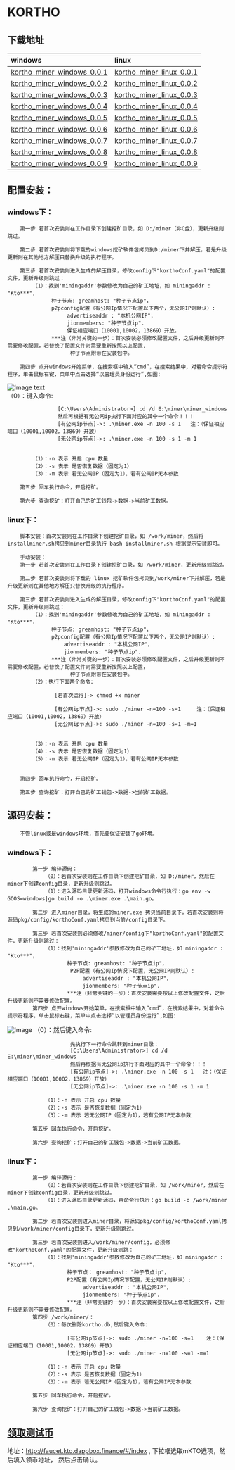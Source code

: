 # KORTHO
## 下载地址
| windows | linux |
|  :----  | :----  |
|  [kortho_miner_windows_0.0.1](https://www.kortho.org/file/windows/miner_windows_001.zip)  | [kortho_miner_linux_0.0.1](https://www.kortho.org/file/linux/miner_linux_001.zip) |
|  [kortho_miner_windows_0.0.2](https://www.kortho.org/file/windows/miner_windows_002.zip)  | [kortho_miner_linux_0.0.2](https://www.kortho.org/file/linux/miner_linux_002.zip) |
|  [kortho_miner_windows_0.0.3](https://www.kortho.org/file/windows/miner_windows_003.zip)  | [kortho_miner_linux_0.0.3](https://www.kortho.org/file/linux/miner_linux_003.zip) |
|  [kortho_miner_windows_0.0.4](https://www.kortho.org/file/windows/miner_windows_004.zip)  | [kortho_miner_linux_0.0.4](https://www.kortho.org/file/linux/miner_linux_004.zip) |
|  [kortho_miner_windows_0.0.5](https://www.kortho.org/file/windows/miner_windows_005.zip)  | [kortho_miner_linux_0.0.5](https://www.kortho.org/file/linux/miner_linux_005.zip) |
|  [kortho_miner_windows_0.0.6](https://www.kortho.org/file/windows/miner_windows_006.zip)  | [kortho_miner_linux_0.0.6](https://www.kortho.org/file/linux/miner_linux_006.zip) |
|  [kortho_miner_windows_0.0.7](https://www.kortho.org/file/windows/miner_windows_007.zip)  | [kortho_miner_linux_0.0.7](https://www.kortho.org/file/linux/miner_linux_007.zip) |
|  [kortho_miner_windows_0.0.8](https://www.kortho.org/file/windows/miner_windows_008.zip)  | [kortho_miner_linux_0.0.8](https://www.kortho.org/file/linux/miner_linux_008.zip) |
|  [kortho_miner_windows_0.0.9](https://www.kortho.org/file/windows/miner_windows_009.zip)  | [kortho_miner_linux_0.0.9](https://www.kortho.org/file/linux/miner_linux_009.zip) |
   
## 配置安装：
### windows下：
        第一步 若首次安装则在工作目录下创建挖矿目录，如 D:/miner（非C盘），更新升级则跳过。

        第二步 若首次安装则将下载的windows挖矿软件包拷贝到D:/miner下并解压，若是升级更新则在其他地方解压只替换升级的执行程序。

        第三步 若首次安装则进入生成的解压目录，修改config下"korthoConf.yaml"的配置文件，更新升级则跳过：
            （1）：找到'miningaddr'参数修改为自己的矿工地址，如 miningaddr : "Kto***"，
                  种子节点: greamhost: "种子节点ip"，
                  p2pconfig配置（有公网Ip情况下配置以下两个，无公网IP则默认）:
                       advertiseaddr : "本机公网IP"，
                       jionmembers: "种子节点ip".
                       保证相应端口（10001,10002，13869）开放。
                  ***注（非常关键的一步）：首次安装必须修改配置文件，之后升级更新则不需要修改配置，若替换了配置文件则需要重新按照以上配置,
                        种子节点附带在安装包中。

        第四步 点开windows开始菜单，在搜索框中输入“cmd”，在搜索结果中，对着命令提示符程序，单击鼠标右键，菜单中点击选择“以管理员身份运行”,如图: 
![Image text](.\picture\cmd1.jpg)               
            （0）：键入命令:

```             先执行下一行命令跳转到miner目录：
                [C:\Users\Administrator>] cd /d E:\miner\miner_windows
                然后再根据有无公网ip执行下面对应的其中一个命令！！！
                [有公网ip节点]->: .\miner.exe -n 100 -s 1   注：（保证相应端口（10001,10002，13869）开放）
                [无公网ip节点]->: .\miner.exe -n 100 -s 1 -m 1
             
```
            （1）：-n 表示 开启 cpu 数量
            （2）：-s 表示 是否恢复数据（固定为1）
            （3）：-m 表示 若无公网IP（固定为1），若有公网IP无本参数

        第五步 回车执行命令，开启挖矿。

        第六步 查询挖矿：打开自己的矿工钱包->数据->当前矿工数据。

### linux下：
        脚本安装：首次安装则在工作目录下创建挖矿目录，如 /work/miner，然后将installminer.sh拷贝到miner目录执行 bash installminer.sh 根据提示安装即可。
        
        手动安装：
        第一步 若首次安装则在工作目录下创建挖矿目录，如 /work/miner，更新升级则跳过。

        第二步 若首次安装则将下载的 linux 挖矿软件包拷贝到/work/miner下并解压，若是升级更新则在其他地方解压只替换升级的执行程序。

        第三步 若首次安装则进入生成的解压目录，修改config下"korthoConf.yaml"的配置文件，更新升级则跳过：
            （1）：找到'miningaddr'参数修改为自己的矿工地址，如 miningaddr : "Kto***"，
                  种子节点: greamhost: "种子节点ip"，
                  p2pconfig配置（有公网Ip情况下配置以下两个，无公网IP则默认）:
                      advertiseaddr : "本机公网IP"，
                      jionmembers: "种子节点ip".
                  ***注（非常关键的一步）：首次安装必须修改配置文件，之后升级更新则不需要修改配置，若替换了配置文件则需要重新按照以上配置，
                        种子节点附带在安装包中。
            （2）：执行下面两个命令:
```
               [若首次运行]-> chmod +x miner 

               [有公网ip节点]->: sudo ./miner -n=100 -s=1     注：（保证相应端口（10001,10002，13869）开放）           
               [无公网ip节点]->: sudo ./miner -n=100 -s=1 -m=1
             
```             
            （3）：-n 表示 开启 cpu 数量
            （4）：-s 表示 是否恢复数据（固定为1）
            （5）：-m 表示 若无公网IP（固定为1），若有公网IP无本参数


        第四步 回车执行命令，开启挖矿。

        第五步 查询挖矿：打开自己的矿工钱包->数据->当前矿工数据。

## 源码安装：
        不管linux或是windows环境，首先要保证安装了go环境。

### windows下：
            第一步 编译源码：            
                （0）：若首次安装则在工作目录下创建挖矿目录，如 D:/miner，然后在miner下创建config目录，更新升级则跳过。
                （1）：进入源码目录更新源码，打开windows命令行执行：go env -w GOOS=windows|go build -o .\miner.exe .\main.go。

            第二步 进入miner目录，将生成的miner.exe 拷贝当前目录下，若首次安装则将源码pkg/config/korthoConf.yaml拷贝到当前/config目录下。

            第三步 若首次安装则必须修改/miner/config下"korthoConf.yaml"的配置文件，更新升级则跳过：            
                （1）：找到'miningaddr'参数修改为自己的矿工地址，如 miningaddr : "Kto***"，
                       种子节点: greamhost: "种子节点ip"，
                        P2P配置（有公网Ip情况下配置，无公网IP则默认）:
                            advertiseaddr : "本机公网IP"，
                            jionmembers: "种子节点ip".
                       ***注（非常关键的一步）：首次安装需要按以上修改配置文件，之后升级更新则不需要修改配置。
            第四步 点开windows开始菜单，在搜索框中输入“cmd”，在搜索结果中，对着命令提示符程序，单击鼠标右键，菜单中点击选择“以管理员身份运行”,如图: 
![Image](.\picture\cmd1.jpg)
                （0）：然后键入命令: 
```
                    先执行下一行命令跳转到miner目录：
                    [C:\Users\Administrator>] cd /d E:\miner\miner_windows
                    然后再根据有无公网ip执行下面对应的其中一个命令！！！
                    [有公网ip节点]->: .\miner.exe -n 100 -s 1   注：（保证相应端口（10001,10002，13869）开放）
                    [无公网ip节点]->: .\miner.exe -n 100 -s 1 -m 1

```
                （1）：-n 表示 开启 cpu 数量
                （2）：-s 表示 是否恢复数据（固定为1）
                （3）：-m 表示 若无公网IP（固定为1），若有公网IP无本参数 

            第五步 回车执行命令，开启挖矿。

            第六步 查询挖矿：打开自己的矿工钱包->数据->当前矿工数据。

### linux下：
            第一步 编译源码：
                （0）：若首次安装则在工作目录下创建挖矿目录，如 /work/miner，然后在miner下创建config目录，更新升级则跳过。
                （1）：进入源码目录更新源码，再命令行执行：go build -o /work/miner .\main.go。

            第二步 若首次安装则进入miner目录，将源码pkg/config/korthoConf.yaml拷贝到/work/miner/config目录下，更新升级则跳过。

            第三步 若首次安装则进入/work/miner/config，必须修改"korthoConf.yaml"的配置文件，更新升级则跳：
                （1）：找到'miningaddr'参数修改为自己的矿工地址，如 miningaddr : "Kto***"，
                       种子节点： greamhost: "种子节点ip"，
                       P2P配置（有公网Ip情况下配置，无公网IP则默认）:
                            advertiseaddr : "本机公网IP"，
                            jionmembers: "种子节点ip".
                       ***注（非常关键的一步）：首次安装需要按以上修改配置文件，之后升级更新则不需要修改配置。
            第四步 /work/miner/：
                （0）：每次删除kortho.db,然后键入命令: 
```
                   [有公网ip节点]->: sudo ./miner -n=100 -s=1    注：（保证相应端口（10001,10002，13869）开放）            
                   [无公网ip节点]->: sudo ./miner -n=100 -s=1 -m=1

```
                （1）：-n 表示 开启 cpu 数量
                （2）：-s 表示 是否恢复数据（固定为1）
                （3）：-m 表示 若无公网IP（固定为1），若有公网IP无本参数  

            第五步 回车执行命令，开启挖矿。

            第六步 查询挖矿：打开自己的矿工钱包->数据->当前矿工数据。

## [领取测试币](http://faucet.kto.dappbox.finance/#/index)
   地址：http://faucet.kto.dappbox.finance/#/index ,
   下拉框选取mKTO选项，然后填入领币地址， 然后点击确认。


